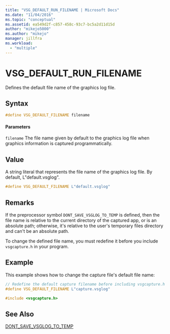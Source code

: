 ```yaml
---
title: "VSG_DEFAULT_RUN_FILENAME | Microsoft Docs"
ms.date: "11/04/2016"
ms.topic: "conceptual"
ms.assetid: ea549d2f-c857-458c-93c7-bc5a2d11d15d
author: "mikejo5000"
ms.author: "mikejo"
manager: jillfra
ms.workload:
  - "multiple"
---
```

# VSG_DEFAULT_RUN_FILENAME
Defines the default file name of the graphics log file.

## Syntax

```C++
#define VSG_DEFAULT_FILENAME filename
```

#### Parameters
 `filename`
 The file name given by default to the graphics log file when graphics information is captured programmatically.

## Value
 A string literal that represents the file name of the graphics log file. By default, L"default.vsglog".

```C++
#define VSG_DEFAULT_FILENAME L"default.vsglog"
```

## Remarks
 If the preprocessor symbol `DONT_SAVE_VSGLOG_TO_TEMP` is defined, then the file name is relative to the current directory of the captured app, or is an absolute path; otherwise, it's relative to the user's temporary files directory and can't be an absolute path.

 To change the defined file name, you must redefine it before you include `vsgcapture.h` in your program.

## Example
 This example shows how to change the capture file's default file name:

```C++
// Redefine the default capture filename before including vsgcapture.h
#define VSG_DEFAULT_FILENAME L"capture.vsglog"

#include <vsgcapture.h>
```

## See Also
 [DONT_SAVE_VSGLOG_TO_TEMP](dont-save-vsglog-to-temp.md)